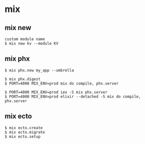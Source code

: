 # mix

## mix new

    custom module name
    $ mix new kv --module KV

## mix phx

    $ mix phx.new my_app --umbrella

    $ mix phx.digest
    $ PORT=4000 MIX_ENV=prod mix do compile, phx.server

    $ PORT=4000 MIX_ENV=prod iex -S mix phx.server
    $ PORT=4000 MIX_ENV=prod elixir --detached -S mix do compile, phx.server

## mix ecto

    $ mix ecto.create
    $ mix ecto.migrate
    $ mix ecto.setup

